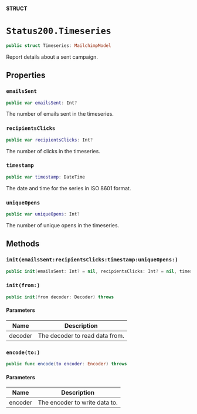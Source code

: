 **STRUCT**

# `Status200.Timeseries`

```swift
public struct Timeseries: MailchimpModel
```

Report details about a sent campaign.

## Properties
### `emailsSent`

```swift
public var emailsSent: Int?
```

The number of emails sent in the timeseries.

### `recipientsClicks`

```swift
public var recipientsClicks: Int?
```

The number of clicks in the timeseries.

### `timestamp`

```swift
public var timestamp: DateTime
```

The date and time for the series in ISO 8601 format.

### `uniqueOpens`

```swift
public var uniqueOpens: Int?
```

The number of unique opens in the timeseries.

## Methods
### `init(emailsSent:recipientsClicks:timestamp:uniqueOpens:)`

```swift
public init(emailsSent: Int? = nil, recipientsClicks: Int? = nil, timestamp: Date? = nil, uniqueOpens: Int? = nil)
```

### `init(from:)`

```swift
public init(from decoder: Decoder) throws
```

#### Parameters

| Name | Description |
| ---- | ----------- |
| decoder | The decoder to read data from. |

### `encode(to:)`

```swift
public func encode(to encoder: Encoder) throws
```

#### Parameters

| Name | Description |
| ---- | ----------- |
| encoder | The encoder to write data to. |